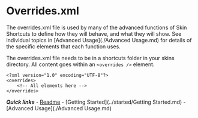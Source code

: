 # Overrides.xml

The overrides.xml file is used by many of the advanced functions of Skin Shortcuts to define how they will behave, and what they will show. See individual topics in [Advanced Usage](./Advanced Usage.md) for details of the specific elements that each function uses.

The overrides.xml file needs to be in a shortcuts folder in your skins directory. All content goes within an `<overrides />` element.

```
<?xml version="1.0" encoding="UTF-8"?>
<overrides>
	<!-- All elements here -->
</overrides>
```

***Quick links*** - [Readme](../../../README.md) - [Getting Started](../started/Getting Started.md) - [Advanced Usage](./Advanced Usage.md)